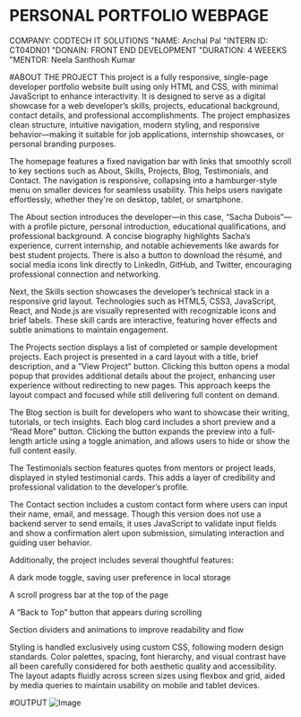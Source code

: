 # PERSONAL PORTFOLIO WEBPAGE

COMPANY: CODTECH IT SOLUTIONS
"NAME: Anchal Pal
"INTERN ID: CT04DN01
"DONAIN: FRONT END DEVELOPMENT
"DURATION: 4 WEEEKS
"MENTOR: Neela Santhosh Kumar

#ABOUT THE PROJECT 
This project is a fully responsive, single-page developer portfolio website built using only HTML and CSS, with minimal JavaScript to enhance interactivity. It is designed to serve as a digital showcase for a web developer’s skills, projects, educational background, contact details, and professional accomplishments. The project emphasizes clean structure, intuitive navigation, modern styling, and responsive behavior—making it suitable for job applications, internship showcases, or personal branding purposes.

The homepage features a fixed navigation bar with links that smoothly scroll to key sections such as About, Skills, Projects, Blog, Testimonials, and Contact. The navigation is responsive, collapsing into a hamburger-style menu on smaller devices for seamless usability. This helps users navigate effortlessly, whether they're on desktop, tablet, or smartphone.

The About section introduces the developer—in this case, “Sacha Dubois”—with a profile picture, personal introduction, educational qualifications, and professional background. A concise biography highlights Sacha’s experience, current internship, and notable achievements like awards for best student projects. There is also a button to download the résumé, and social media icons link directly to LinkedIn, GitHub, and Twitter, encouraging professional connection and networking.

Next, the Skills section showcases the developer’s technical stack in a responsive grid layout. Technologies such as HTML5, CSS3, JavaScript, React, and Node.js are visually represented with recognizable icons and brief labels. These skill cards are interactive, featuring hover effects and subtle animations to maintain engagement.

The Projects section displays a list of completed or sample development projects. Each project is presented in a card layout with a title, brief description, and a “View Project” button. Clicking this button opens a modal popup that provides additional details about the project, enhancing user experience without redirecting to new pages. This approach keeps the layout compact and focused while still delivering full content on demand.

The Blog section is built for developers who want to showcase their writing, tutorials, or tech insights. Each blog card includes a short preview and a “Read More” button. Clicking the button expands the preview into a full-length article using a toggle animation, and allows users to hide or show the full content easily.

The Testimonials section features quotes from mentors or project leads, displayed in styled testimonial cards. This adds a layer of credibility and professional validation to the developer’s profile.

The Contact section includes a custom contact form where users can input their name, email, and message. Though this version does not use a backend server to send emails, it uses JavaScript to validate input fields and show a confirmation alert upon submission, simulating interaction and guiding user behavior.

Additionally, the project includes several thoughtful features:

A dark mode toggle, saving user preference in local storage

A scroll progress bar at the top of the page

A “Back to Top” button that appears during scrolling

Section dividers and animations to improve readability and flow

Styling is handled exclusively using custom CSS, following modern design standards. Color palettes, spacing, font hierarchy, and visual contrast have all been carefully considered for both aesthetic quality and accessibility. The layout adapts fluidly across screen sizes using flexbox and grid, aided by media queries to maintain usability on mobile and tablet devices.

#OUTPUT
![Image](https://github.com/user-attachments/assets/4b7b39d9-fb7a-4ee8-81dc-09406b5ce436)

